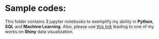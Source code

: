 # Sample codes:

This folder contains 3 jupyter notebooks to exemplify my ability in **Python**, **SQL** and **Machine Learning**. Also, please use [this link](https://xlf8g9-saptarshi-biswas.shinyapps.io/cars1/) leading to one of my works on **Shiny** data visualization.
